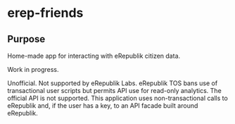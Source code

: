 # erep-friends

## Purpose

Home-made app for interacting with eRepublik citizen data.

Work in progress.

Unofficial. Not supported by eRepublik Labs.
eRepublik TOS bans use of transactional user scripts but permits API use
for read-only analytics.  The official API is not supported.  This application
uses non-transactional calls to eRepublik and, if the user has a key, to an API
facade built around eRepublik.
